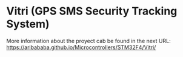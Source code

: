# Vitri (GPS SMS Security Tracking System)
More information about the proyect cab be found in the next URL: https://aribababa.github.io/Microcontrollers/STM32F4/Vitri/
